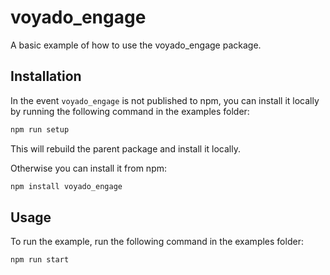# voyado_engage

A basic example of how to use the voyado_engage package.

## Installation

In the event `voyado_engage` is not published to npm, you can install it locally by running the following command in the examples folder:

```sh
npm run setup
```

This will rebuild the parent package and install it locally.

Otherwise you can install it from npm:

```sh
npm install voyado_engage
```

## Usage

To run the example, run the following command in the examples folder:

```sh
npm run start
```

<!-- This file was generated by liblab | https://liblab.com/ -->
